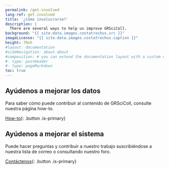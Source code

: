 ```yaml
---
permalink: /get-involved
lang-ref: get-involved
title: '¿Cómo involucrarse?'
description: |
  There are several ways to help us improve GRSciColl.
background: "{{ site.data.images.costatrochus.src }}"
imageLicense: "{{ site.data.images.costatrochus.caption }}"
height: 70vh
#layout: documentation
#sideNavigation: about.about
#composition: # you can extend the documentation layout with a custom composition
#- type: postHeader
#- type: pageMarkdown
toc: true
---
```


## Ayúdenos a mejorar los datos

Para saber cómo puede contribuir al contenido de GRSciColl, consulte nuestra página how-to.

[How-to](/how-to){: .button .is-primary}

## Ayúdenos a mejorar el sistema

Puede hacer preguntas y contribuir a nuestro trabajo suscribiéndose a nuestra lista de correo o consultando nuestro foro.

[Contáctenos](/contact){: .button .is-primary}
